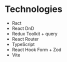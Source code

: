 # Technologies
- Ract
- React DnD
- Redux Toolkit + query
- React Router
- TypeScript
- React Hook Form + Zod
- Vite
